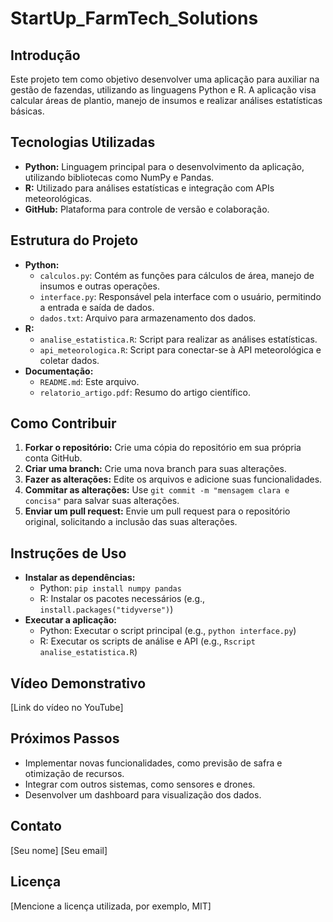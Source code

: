 # StartUp_FarmTech_Solutions

## Introdução

Este projeto tem como objetivo desenvolver uma aplicação para auxiliar na gestão de fazendas, utilizando as linguagens Python e R. A aplicação visa calcular áreas de plantio, manejo de insumos e realizar análises estatísticas básicas. 

## Tecnologias Utilizadas

* **Python:** Linguagem principal para o desenvolvimento da aplicação, utilizando bibliotecas como NumPy e Pandas.
* **R:** Utilizado para análises estatísticas e integração com APIs meteorológicas.
* **GitHub:** Plataforma para controle de versão e colaboração.

## Estrutura do Projeto

* **Python:**
    * `calculos.py`: Contém as funções para cálculos de área, manejo de insumos e outras operações.
    * `interface.py`: Responsável pela interface com o usuário, permitindo a entrada e saída de dados.
    * `dados.txt`: Arquivo para armazenamento dos dados.
* **R:**
    * `analise_estatistica.R`: Script para realizar as análises estatísticas.
    * `api_meteorologica.R`: Script para conectar-se à API meteorológica e coletar dados.
* **Documentação:**
    * `README.md`: Este arquivo.
    * `relatorio_artigo.pdf`: Resumo do artigo científico.

## Como Contribuir

1. **Forkar o repositório:** Crie uma cópia do repositório em sua própria conta GitHub.
2. **Criar uma branch:** Crie uma nova branch para suas alterações.
3. **Fazer as alterações:** Edite os arquivos e adicione suas funcionalidades.
4. **Commitar as alterações:** Use `git commit -m "mensagem clara e concisa"` para salvar suas alterações.
5. **Enviar um pull request:** Envie um pull request para o repositório original, solicitando a inclusão das suas alterações.

## Instruções de Uso

* **Instalar as dependências:**
    * Python: `pip install numpy pandas`
    * R: Instalar os pacotes necessários (e.g., `install.packages("tidyverse")`)
* **Executar a aplicação:**
    * Python: Executar o script principal (e.g., `python interface.py`)
    * R: Executar os scripts de análise e API (e.g., `Rscript analise_estatistica.R`)

## Vídeo Demonstrativo

[Link do vídeo no YouTube]

## Próximos Passos

* Implementar novas funcionalidades, como previsão de safra e otimização de recursos.
* Integrar com outros sistemas, como sensores e drones.
* Desenvolver um dashboard para visualização dos dados.

## Contato
[Seu nome]
[Seu email]

## Licença
[Mencione a licença utilizada, por exemplo, MIT]
